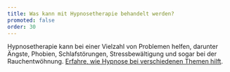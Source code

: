 ```yaml
---
title: Was kann mit Hypnosetherapie behandelt werden?
promoted: false
order: 30
---
```


Hypnosetherapie kann bei einer Vielzahl von Problemen helfen, darunter Ängste, Phobien, Schlafstörungen, Stressbewältigung und sogar bei der Rauchentwöhnung. [Erfahre, wie Hypnose bei verschiedenen Themen hilft](/hypnosetherapie/).
